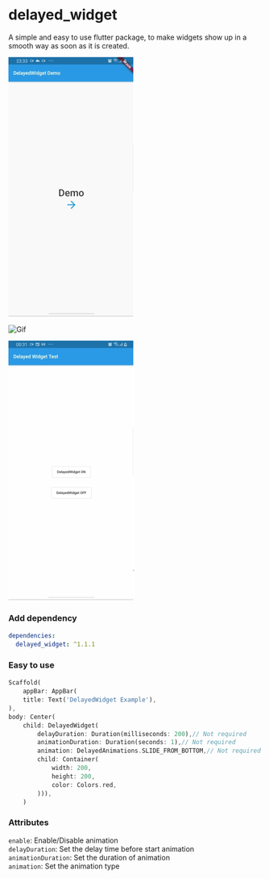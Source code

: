 # delayed_widget

A simple and easy to use flutter package, to make widgets show up in a smooth way as soon as it is created.

![Gif](https://github.com/samuelhk0595/delayed_widget/blob/master/example/comparison.gif
"Comparison Gif")

![Gif](https://github.com/samuelhk0595/delayed_widget/blob/master/example/demo.gif
"Demo Gif")

![Gif](https://github.com/samuelhk0595/delayed_widget/blob/master/example/example.gif
"Example Gif")
### Add dependency

```yaml
dependencies:
  delayed_widget: ^1.1.1
```

### Easy to use

```dart
Scaffold(
    appBar: AppBar(
    title: Text('DelayedWidget Example'),
),
body: Center(
    child: DelayedWidget(
        delayDuration: Duration(milliseconds: 200),// Not required
        animationDuration: Duration(seconds: 1),// Not required
        animation: DelayedAnimations.SLIDE_FROM_BOTTOM,// Not required
        child: Container(
            width: 200,
            height: 200,
            color: Colors.red,
        ))),
    )
```

### Attributes

`enable`: Enable/Disable animation\
`delayDuration`: Set the delay time before start animation\
`animationDuration`: Set the duration of animation\
`animation`: Set the animation type
